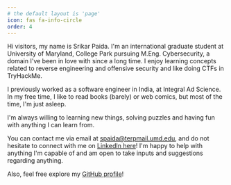 ```yaml
---
# the default layout is 'page'
icon: fas fa-info-circle
order: 4
---
```


Hi visitors, my name is Srikar Paida. I'm an international graduate student at University of Maryland, College Park pursuing M.Eng. Cybersecurity, a domain I've been in love with since a long time. I enjoy learning concepts related to reverse engineering and offensive security and like doing CTFs in TryHackMe.

I previously worked as a software engineer in India, at Integral Ad Science. In my free time, I like to read books (barely) or web comics, but most of the time, I'm just asleep.

I'm always willing to learning new things, solving puzzles and having fun with anything I can learn from.

You can contact me via email at spaida@terpmail.umd.edu, and do not hesitate to connect with me on [LinkedIn here](https://www.linkedin.com/in/srikarpaida/)!
I'm happy to help with anything I'm capable of and am open to take inputs and suggestions regarding anything.

Also, feel free explore my [GitHub profile](https://github.com/thesrikarpaida)!
